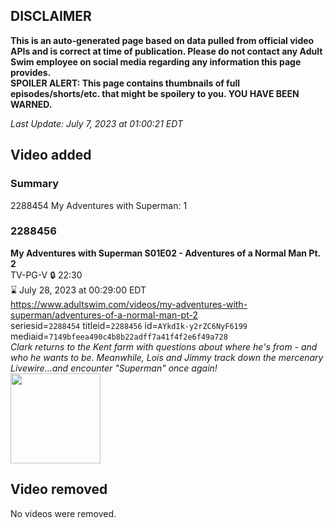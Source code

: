 ## DISCLAIMER
**This is an auto-generated page based on data pulled from official video APIs and is correct at time of publication. Please do not contact any Adult Swim employee on social media regarding any information this page provides.**  
**SPOILER ALERT: This page contains thumbnails of full episodes/shorts/etc. that might be spoilery to you. YOU HAVE BEEN WARNED.**  

_Last Update: July 7, 2023 at 01:00:21 EDT_
## Video added
### Summary
2288454 My Adventures with Superman: 1  
### 2288456
**My Adventures with Superman S01E02 - Adventures of a Normal Man Pt. 2**  
TV-PG-V 🔒 22:30  
⌛ July 28, 2023 at 00:29:00 EDT  
https://www.adultswim.com/videos/my-adventures-with-superman/adventures-of-a-normal-man-pt-2  
seriesid=`2288454` titleid=`2288456` id=`AYkdIk-y2rZC6NyF6199` mediaid=`7149bfeea490c4b8b22adff7a41f4f2e6f49a728`  
_Clark returns to the Kent farm with questions about where he's from - and who he wants to be. Meanwhile, Lois and Jimmy track down the mercenary Livewire…and encounter "Superman" once again!_  
<a href="https://media.cdn.adultswim.com/uploads/20230705/thumbnails/2_23751143593-ASGenericThumb.png"><img src="https://media.cdn.adultswim.com/uploads/20230705/thumbnails/2_23751143593-ASGenericThumb.png" height="144px" /></a>
## Video removed
No videos were removed.  
